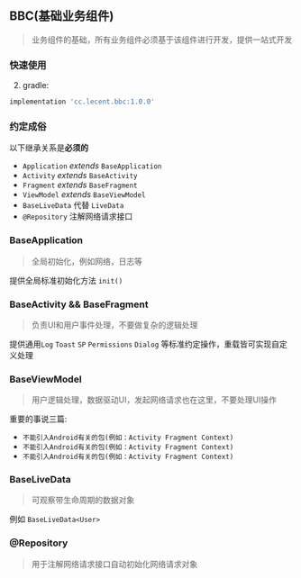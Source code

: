 ## BBC(基础业务组件)
> 业务组件的基础，所有业务组件必须基于该组件进行开发，提供一站式开发

### 快速使用
2. gradle:
```groovy
implementation 'cc.lecent.bbc:1.0.0'
```

### 约定成俗
以下继承关系是**必须的**
- `Application` *extends* `BaseApplication`
- `Activity` *extends* `BaseActivity`
- `Fragment` *extends* `BaseFragment`
- `ViewModel` *extends* `BaseViewModel`
- `BaseLiveData` 代替 `LiveData` 
- `@Repository` 注解网络请求接口


### BaseApplication
> 全局初始化，例如网络，日志等

提供全局标准初始化方法 `init()`

### BaseActivity && BaseFragment
> 负责UI和用户事件处理，不要做复杂的逻辑处理

提供通用`Log` `Toast` `SP` `Permissions` `Dialog` 等标准约定操作，重载皆可实现自定义处理

### BaseViewModel
> 用户逻辑处理，数据驱动UI，发起网络请求也在这里，不要处理UI操作

重要的事说三篇:
- `不能引入Android有关的包(例如：Activity Fragment Context)`
- `不能引入Android有关的包(例如：Activity Fragment Context)`
- `不能引入Android有关的包(例如：Activity Fragment Context)`

### BaseLiveData
> 可观察带生命周期的数据对象

例如 `BaseLiveData<User>`

### @Repository
> 用于注解网络请求接口自动初始化网络请求对象
